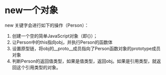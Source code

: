# new一个对象

new 关键字会进行如下的操作（Person）：

1. 创建一个空的简单JavaScript对象（即{}）；
1. 让Person中的this指向obj，并执行Person的函数体
1. 设置原型链，将obj的__proto__成员指向了Person函数对象的prototype成员对象
1. 判断Person的返回值类型，如果是值类型，返回obj。如果是引用类型，就返回这个引用类型的对象。
